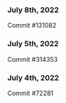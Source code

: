 ### July 8th, 2022

Commit #131082

### July 5th, 2022

Commit #314353


### July 4th, 2022

Commit #72281
